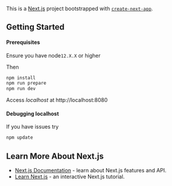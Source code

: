 This is a [Next.js](https://nextjs.org/) project bootstrapped with [`create-next-app`](https://github.com/vercel/next.js/tree/canary/packages/create-next-app).

## Getting Started

#### Prerequisites

Ensure you have node`12.X.X` or higher

Then

```bash
npm install
npm run prepare
npm run dev
```

Access _localhost_ at http://localhost:8080

#### Debugging localhost

If you have issues try

```bash
npm update
```

## Learn More About Next.js

- [Next.js Documentation](https://nextjs.org/docs) - learn about Next.js features and API.
- [Learn Next.js](https://nextjs.org/learn) - an interactive Next.js tutorial.
